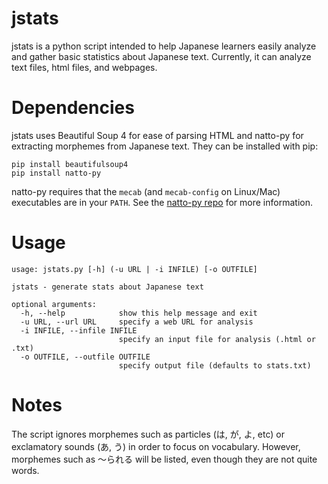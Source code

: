 # jstats

jstats is a python script intended to help Japanese learners easily analyze and gather basic statistics about Japanese text. Currently, it can analyze text files, html files, and webpages.

# Dependencies

jstats uses Beautiful Soup 4 for ease of parsing HTML and natto-py for extracting morphemes from Japanese text.  They can be installed with pip:
```
pip install beautifulsoup4
pip install natto-py
```
natto-py requires that the `mecab` (and `mecab-config` on Linux/Mac) executables are in your `PATH`. See the [natto-py repo](https://github.com/buruzaemon/natto-py) for more information.

# Usage

```
usage: jstats.py [-h] (-u URL | -i INFILE) [-o OUTFILE]

jstats - generate stats about Japanese text

optional arguments:
  -h, --help            show this help message and exit
  -u URL, --url URL     specify a web URL for analysis
  -i INFILE, --infile INFILE
                        specify an input file for analysis (.html or .txt)
  -o OUTFILE, --outfile OUTFILE
                        specify output file (defaults to stats.txt)

```

# Notes

The script ignores morphemes such as particles (は, が, よ, etc) or exclamatory sounds (あ, う) in order to focus on vocabulary. However, morphemes such as 〜られる will be listed, even though they are not quite words.

